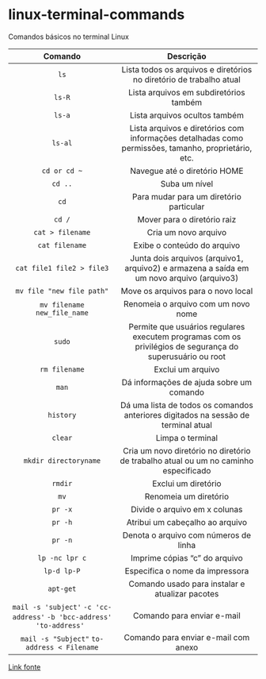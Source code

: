 # linux-terminal-commands
Comandos básicos no terminal Linux

|Comando	| Descrição
|:--------:| :-------: |
|`ls`|Lista todos os arquivos e diretórios no diretório de trabalho atual
|`ls-R`|Lista arquivos em subdiretórios também
|`ls-a`|Lista arquivos ocultos também
|`ls-al`|Lista arquivos e diretórios com informações detalhadas como permissões, tamanho, proprietário, etc.
|`cd or cd ~`|Navegue até o diretório HOME
|`cd ..`|Suba um nível
|`cd`|Para mudar para um diretório particular
|`cd /`|Mover para o diretório raiz
|`cat > filename`|Cria um novo arquivo
|`cat filename`|Exibe o conteúdo do arquivo
|`cat file1 file2 > file3`|Junta dois arquivos (arquivo1, arquivo2) e armazena a saída em um novo arquivo (arquivo3)
|`mv file "new file path"`|Move os arquivos para o novo local
|`mv filename new_file_name`|Renomeia o arquivo com um novo nome
|`sudo`|Permite que usuários regulares executem programas com os privilégios de segurança do superusuário ou root
|`rm filename`|Exclui um arquivo
|`man`|Dá informações de ajuda sobre um comando
|`history`|Dá uma lista de todos os comandos anteriores digitados na sessão de terminal atual
|`clear`|Limpa o terminal
|`mkdir directoryname`|Cria um novo diretório no diretório de trabalho atual ou um no caminho especificado
|`rmdir`|Exclui um diretório
|`mv`|Renomeia um diretório
|`pr -x`|Divide o arquivo em x colunas
|`pr -h`|Atribui um cabeçalho ao arquivo
|`pr -n`|Denota o arquivo com números de linha
|`lp -nc lpr c`|Imprime cópias “c” do arquivo
|`lp-d lp-P`| Especifica o nome da impressora
|`apt-get`|Comando usado para instalar e atualizar pacotes
|`mail -s 'subject'` `-c 'cc-address'` `-b 'bcc-address'` `'to-address' `| Comando para enviar e-mail
|`mail -s "Subject"` `to-address < Filename`| Comando para enviar e-mail com anexo

[Link fonte](http://https://www.guru99.com/linux-commands-cheat-sheet.html "Link fonte")
